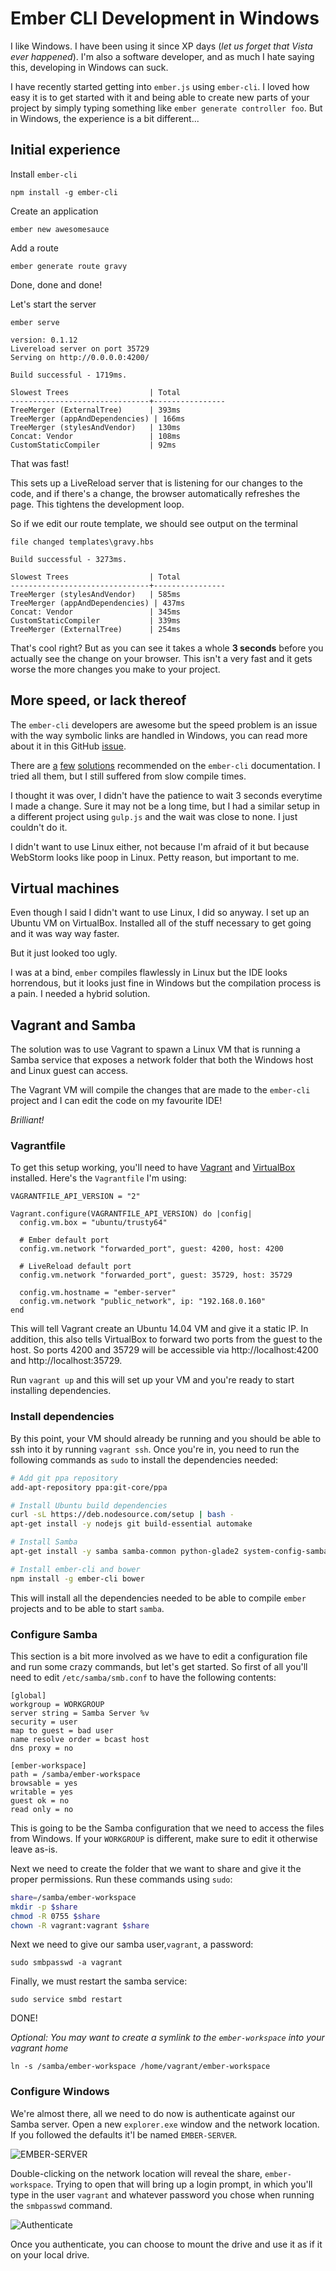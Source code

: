 # Ember CLI Development in Windows

I like Windows. I have been using it since XP days (_let us forget that Vista ever
happened_). I'm also a software developer, and as much I hate saying this,
developing in Windows can suck.

I have recently started getting into `ember.js` using `ember-cli`. I loved how
easy it is to get started with it and being able to create new parts of your
project by simply typing something like `ember generate controller foo`. But in
Windows, the experience is a bit different...

## Initial experience
Install `ember-cli`

    npm install -g ember-cli

Create an application

    ember new awesomesauce

Add a route

    ember generate route gravy

Done, done and done!

Let's start the server

    ember serve

```
version: 0.1.12
Livereload server on port 35729
Serving on http://0.0.0.0:4200/

Build successful - 1719ms.

Slowest Trees                  | Total
-------------------------------+----------------
TreeMerger (ExternalTree)      | 393ms
TreeMerger (appAndDependencies) | 166ms
TreeMerger (stylesAndVendor)   | 130ms
Concat: Vendor                 | 108ms
CustomStaticCompiler           | 92ms
```

That was fast!

This sets up a LiveReload server that is listening for our changes to the code,
and if there's a change, the browser automatically refreshes the page. This tightens
the development loop.

So if we edit our route template, we should see output on the terminal

```
file changed templates\gravy.hbs

Build successful - 3273ms.

Slowest Trees                  | Total
-------------------------------+----------------
TreeMerger (stylesAndVendor)   | 585ms
TreeMerger (appAndDependencies) | 437ms
Concat: Vendor                 | 345ms
CustomStaticCompiler           | 339ms
TreeMerger (ExternalTree)      | 254ms
```

That's cool right? But as you can see it takes a whole **3 seconds** before you
actually see the change on your browser. This isn't a very fast and it gets worse
the more changes you make to your project.

## More speed, or lack thereof

The `ember-cli` developers are awesome but the speed problem is an issue with the
way symbolic links are handled in Windows, you can read more about it in this
GitHub [issue](https://github.com/ember-cli/ember-cli/issues/1558).

There are [a](http://www.ember-cli.com/#disable-windows-search-index-for-temporary-files)
[few](http://www.ember-cli.com/#disable-windows-defender-for-temporary-files)
[solutions](http://www.ember-cli.com/#symlinks-on-windows) recommended on the
`ember-cli` documentation. I tried all them, but I still suffered from slow compile times.

I thought it was over, I didn't have the patience to wait 3 seconds everytime I
made a change. Sure it may not be a long time, but I had a similar setup in a
different project using `gulp.js` and the wait was close to none. I just couldn't
do it.

I didn't want to use Linux either, not because I'm afraid of it but because WebStorm
looks like poop in Linux. Petty reason, but important to me.

## Virtual machines

Even though I said I didn't want to use Linux, I did so anyway. I set up an Ubuntu
VM on VirtualBox. Installed all of the stuff necessary to get going and it was way
way faster.

But it just looked too ugly.

I was at a bind, `ember` compiles flawlessly in Linux but the IDE looks horrendous,
but it looks just fine in Windows but the compilation process is a pain. I needed
a hybrid solution.

## Vagrant and Samba

The solution was to use Vagrant to spawn a Linux VM that is running a Samba service
that exposes a network folder that both the Windows host and Linux guest can access.

The Vagrant VM will compile the changes that are made to the `ember-cli` project
and I can edit the code on my favourite IDE!

_Brilliant!_

### Vagrantfile

To get this setup working, you'll need to have [Vagrant](https://docs.vagrantup.com/v2/installation/)
and [VirtualBox](https://www.virtualbox.org/wiki/Downloads) installed.
Here's the `Vagrantfile` I'm using:

```
VAGRANTFILE_API_VERSION = "2"

Vagrant.configure(VAGRANTFILE_API_VERSION) do |config|
  config.vm.box = "ubuntu/trusty64"

  # Ember default port
  config.vm.network "forwarded_port", guest: 4200, host: 4200

  # LiveReload default port
  config.vm.network "forwarded_port", guest: 35729, host: 35729

  config.vm.hostname = "ember-server"
  config.vm.network "public_network", ip: "192.168.0.160"
end
```

This will tell Vagrant create an Ubuntu 14.04 VM and give it a static IP. In addition,
this also tells VirtualBox to forward two ports from the guest to the host. So
ports 4200 and 35729 will be accessible via http://localhost:4200 and http://localhost:35729.

Run `vagrant up` and this will set up your VM and you're ready to start installing
dependencies.

### Install dependencies

By this point, your VM should already be running and you should be able to ssh into
it by running `vagrant ssh`. Once you're in, you need to run the following commands
as `sudo` to install the dependencies needed:

```sh
# Add git ppa repository
add-apt-repository ppa:git-core/ppa

# Install Ubuntu build dependencies
curl -sL https://deb.nodesource.com/setup | bash -
apt-get install -y nodejs git build-essential automake

# Install Samba
apt-get install -y samba samba-common python-glade2 system-config-samba

# Install ember-cli and bower
npm install -g ember-cli bower
```
This will install all the dependencies needed to be able to compile `ember` projects
and to be able to start `samba`.

### Configure Samba

This section is a bit more involved as we have to edit a configuration file and run
some crazy commands, but let's get started. So first of all you'll need to edit
`/etc/samba/smb.conf` to have the following contents:

```
[global]
workgroup = WORKGROUP
server string = Samba Server %v
security = user
map to guest = bad user
name resolve order = bcast host
dns proxy = no

[ember-workspace]
path = /samba/ember-workspace
browsable = yes
writable = yes
guest ok = no
read only = no
```

This is going to be the Samba configuration that we need to access the files from
Windows. If your `WORKGROUP` is different, make sure to edit it otherwise leave as-is.

Next we need to create the folder that we want to share and give it the proper permissions.
Run these commands using `sudo`:

```sh
share=/samba/ember-workspace
mkdir -p $share
chmod -R 0755 $share
chown -R vagrant:vagrant $share
```

Next we need to give our samba user,`vagrant`, a password:

    sudo smbpasswd -a vagrant

Finally, we must restart the samba service:

    sudo service smbd restart

DONE!

_Optional: You may want to create a symlink to the `ember-workspace` into your vagrant home_

    ln -s /samba/ember-workspace /home/vagrant/ember-workspace

### Configure Windows

We're almost there, all we need to do now is authenticate against our Samba server.
Open a new `explorer.exe` window and the network location. If you followed the defaults
it'l be named `EMBER-SERVER`.

![EMBER-SERVER](ember-network.png)

Double-clicking on the network location will reveal the share, `ember-workspace`.
Trying to open that will bring up a login prompt, in which you'll type in the user `vagrant`
and whatever password you chose when running the `smbpasswd` command.

![Authenticate](ember-auth.png)

Once you authenticate, you can choose to mount the drive and use it as if it on
your local drive.
